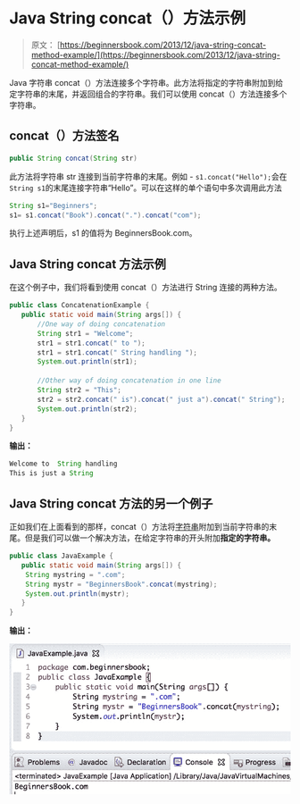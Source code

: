 # Java String concat（）方法示例

> 原文： [https://beginnersbook.com/2013/12/java-string-concat-method-example/](https://beginnersbook.com/2013/12/java-string-concat-method-example/)

Java 字符串 concat（）方法连接多个字符串。此方法将指定的字符串附加到给定字符串的末尾，并返回组合的字符串。我们可以使用 concat（）方法连接多个字符串。

## concat（）方法签名

```java
public String concat(String str)
```

此方法将字符串 str 连接到当前字符串的末尾。例如 - `s1.concat("Hello");`会在`String s1`的末尾连接字符串“Hello”。可以在这样的单个语句中多次调用此方法

```java
String s1="Beginners";
s1= s1.concat("Book").concat(".").concat("com");
```

执行上述声明后，s1 的值将为 BeginnersBook.com。

## Java String concat 方法示例

在这个例子中，我们将看到使用 concat（）方法进行 String 连接的两种方法。

```java
public class ConcatenationExample {
   public static void main(String args[]) {
       //One way of doing concatenation
       String str1 = "Welcome";
       str1 = str1.concat(" to ");
       str1 = str1.concat(" String handling ");
       System.out.println(str1);

       //Other way of doing concatenation in one line
       String str2 = "This";
       str2 = str2.concat(" is").concat(" just a").concat(" String");
       System.out.println(str2);
   }
}
```

**输出：**

```java
Welcome to  String handling 
This is just a String
```

## Java String concat 方法的另一个例子

正如我们在上面看到的那样，concat（）方法将[字符串](https://beginnersbook.com/2013/12/java-strings/)附加到当前字符串的末尾。但是我们可以做一个解决方法，在给定字符串的开头附加**指定的字符串。**

```java
public class JavaExample {
   public static void main(String args[]) {
	String mystring = ".com";
	String mystr = "BeginnersBook".concat(mystring);
	System.out.println(mystr);
   }
}
```

**输出：**

![Java String concat method example](img/9bcd58d8ef15b20d4ea49746d1d600d4.jpg)